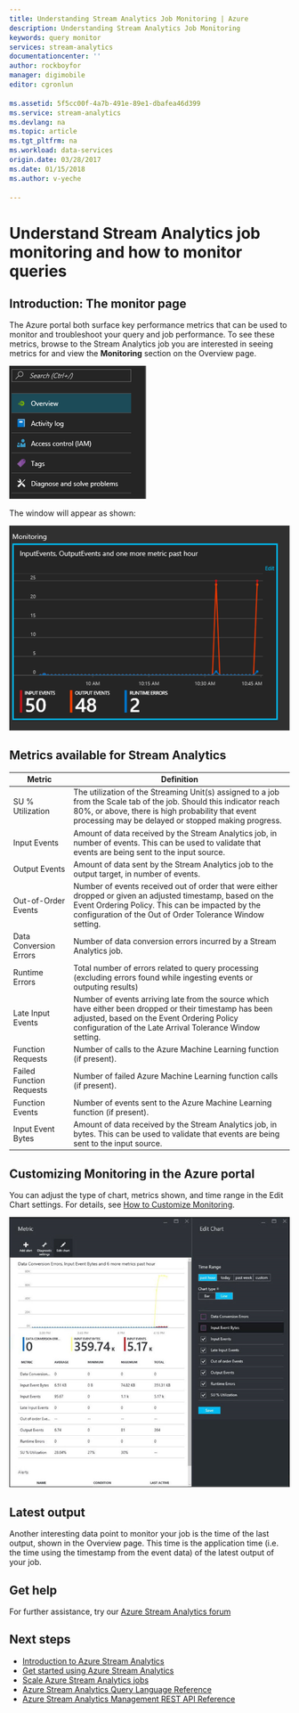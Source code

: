 ```yaml
---
title: Understanding Stream Analytics Job Monitoring | Azure
description: Understanding Stream Analytics Job Monitoring
keywords: query monitor
services: stream-analytics
documentationcenter: ''
author: rockboyfor
manager: digimobile
editor: cgronlun

ms.assetid: 5f5cc00f-4a7b-491e-89e1-dbafea46d399
ms.service: stream-analytics
ms.devlang: na
ms.topic: article
ms.tgt_pltfrm: na
ms.workload: data-services
origin.date: 03/28/2017
ms.date: 01/15/2018
ms.author: v-yeche

---
```

# Understand Stream Analytics job monitoring and how to monitor queries

## Introduction: The monitor page
The Azure portal both surface key performance metrics that can be used to monitor and troubleshoot your query and job performance. To see these metrics, browse to the Stream Analytics job you are interested in seeing metrics for and view the **Monitoring** section on the Overview page.  

![Monitoring link](./media/stream-analytics-monitoring/02-stream-analytics-monitoring-block.png)

The window will appear as shown:

![Monitoring job Dashboard](./media/stream-analytics-monitoring/01-stream-analytics-monitoring.png)  

## Metrics available for Stream Analytics
| Metric                 | Definition                               |
| ---------------------- | ---------------------------------------- |
| SU % Utilization       | The utilization of the Streaming Unit(s) assigned to a job from the Scale tab of the job. Should this indicator reach 80%, or above, there is high probability that event processing may be delayed or stopped making progress. |
| Input Events           | Amount of data received by the Stream Analytics job, in number of events. This can be used to validate that events are being sent to the input source. |
| Output Events          | Amount of data sent by the Stream Analytics job to the output target, in number of events. |
| Out-of-Order Events    | Number of events received out of order that were either dropped or given an adjusted timestamp, based on the Event Ordering Policy. This can be impacted by the configuration of the Out of Order Tolerance Window setting. |
| Data Conversion Errors | Number of data conversion errors incurred by a Stream Analytics job. |
| Runtime Errors         | Total number of errors related to query processing (excluding errors found while ingesting events or outputing results) |
| Late Input Events      | Number of events arriving late from the source which have either been dropped or their timestamp has been adjusted, based on the Event Ordering Policy configuration of the Late Arrival Tolerance Window setting. |
| Function Requests      | Number of calls to the Azure Machine Learning function (if present). |
| Failed Function Requests | Number of failed Azure Machine Learning function calls (if present). |
| Function Events        | Number of events sent to the Azure Machine Learning function (if present). |
| Input Event Bytes      | Amount of data received by the Stream Analytics job, in bytes. This can be used to validate that events are being sent to the input source. |

## Customizing Monitoring in the Azure portal
You can adjust the type of chart, metrics shown, and time range in the Edit Chart settings. For details, see [How to Customize Monitoring](../monitoring-and-diagnostics/insights-how-to-customize-monitoring.md).

  ![Query Monitor Time graph](./media/stream-analytics-monitoring/08-stream-analytics-monitoring.png)  

## Latest output
Another interesting data point to monitor your job is the time of the last output, shown in the Overview page.
This time is the application time (i.e. the time using the timestamp from the event data) of the latest output of your job.

## Get help
For further assistance, try our [Azure Stream Analytics forum](https://www.azure.cn/support/forums/)

## Next steps
* [Introduction to Azure Stream Analytics](stream-analytics-introduction.md)
* [Get started using Azure Stream Analytics](stream-analytics-real-time-fraud-detection.md)
* [Scale Azure Stream Analytics jobs](stream-analytics-scale-jobs.md)
* [Azure Stream Analytics Query Language Reference](https://msdn.microsoft.com/library/azure/dn834998.aspx)
* [Azure Stream Analytics Management REST API Reference](https://msdn.microsoft.com/library/azure/dn835031.aspx)

<!--Update_Description: wording update, update meta properties -->